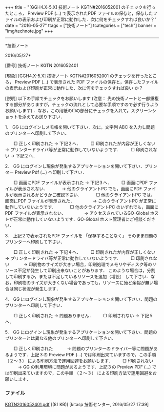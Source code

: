 ﻿+++
title = "[GGH4.X-5.X] 技術ノート KGTN#2016052001 のチェックを行ったところ， Preview PDF (...) で表示されたPDF ファイルの保存と，保存したファイルの表示および印刷が正常に動作した．次に何をチェックすれば良いか？"
date = "2016-05-27"
ttags = ["技術ノート"]
tcategories = ["tech"]
banner = "img/technote.jpg"
+++

-----------------------------------------------------------------------------------------------------------------------------

*技術ノート

2016/05/27*


[番号]
技術ノート KGTN 2016052401

[現象]
[GGH4.X-5.X] 技術ノート KGTN#2016052001 のチェックを行ったところ，
Preview PDF (...) で表示された
PDF
ファイルの保存と，保存したファイルの表示および印刷が正常に動作した．次に何をチェックすれば良い
か？

[説明]
以下の手順でチェックをお願いします (注意：
先の技術ノートと一部重複する部分がありますが，チェックの流れとして必要な手順ですので必ず行うようお願いします)
．なお，この用紙の□の部分にチェックを入れて，スクリーンショットを添えてお送り下さい．

1.　GG にログインしメモ帳を開いて下さい．次に，文字列 ABC
を入力し問題のプリンターへ印刷して下さい．

　　□ 正しく印刷された → 下記２へ．
　　□ 印刷されたが内容が正しくない →
プリンタードライバ等が正常に動作していないようです．
　　□ 印刷されない → 下記２へ．

2.　GG
にログインし現象が発生するアプリケーションを開いて下さい．プリンター
Preview Pdf (...) へ印刷して下さい．

　　□ 画面にPDF ファイルが表示された → 下記３へ．
　　□ 画面にPDF ファイルが表示されない．
　　　→ 他のクライアントPC でも，画面にPDF
ファイルが表示されるかどうかご確認下さい．
　　　□ 他のクライアントPC では，画面にPDF ファイルが表示された．
　　　　→ このクライアントPC が正常に動作していないようです．
　　　□ 他のクライアントPC のいずれでも，画面にPDF
ファイルが表示されない．
　　　　→ アクセスされているGO-Global
ホストが正常に動作していないようです．GO-Global
ホスト管理者にご相談ください．

3.　上記２で表示されたPDF ファイルを 「保存することなく」
そのまま問題のプリンターへ印刷して下さい．

　　□ 正しく印刷された → 下記４へ．
　　□ 印刷されたが内容が正しくない →
プリンタードライバ等が正常に動作していないようです．
　　□ 印刷されない
　　　→
印刷物のサイズが大きい場合，印刷処理でメモリやディスク等のリソース不足が発生して印刷出来ないことがあります．
このような場合は，分割して印刷するか，または不足しているリソースを追加（増設）
して下さい．なお，印刷物のサイズが大きくない場合であっても，リソースに殆ど余裕が無い場合は同じ状況が発生します．

4.　GG
にログインし現象が発生するアプリケーションを開いて下さい．問題のプリンターへ印刷して下さい．

　　□ 正しく印刷された → 問題ありません．
　　□ 印刷されない → 下記５へ．

5.　GG
にログインし現象が発生するアプリケーションを開いて下さい．問題のプリンターとは異なる他のプリンターへ印刷して下さい．

　　□ 正しく印刷された
　　　→ 問題のプリンターのドライバー等に問題があるようです．上記３の
Preview PDF (...) では印刷出来ていますので，この手順 （２～３）
による印刷方法で運用回避をお願いします．
　　□ 印刷されない
　　　→ GG の利用環境に問題があるようです．上記３の Preview PDF (...)
では印刷出来ていますので，この手順 （２～３）
による印刷方法で運用回避をお願いします．


### ファイル

 
 


[KGTN2016052401.pdf](http://techreport.kitasp.net/attachments/download/2623/KGTN2016052401.pdf)
 [(81 KB)] [kitasp 技術センター, 2016/05/27
17:39]


 


 

